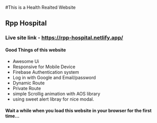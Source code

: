 #This is a Health Realted Website 
## Rpp Hospital

### Live site link - https://rpp-hospital.netlify.app/

#### Good Things of this website
- Awesome Ui
- Responsive for Mobile Device
- Firebase Authentication system 
- Log in with Google and Email/password
- Dynamic Route
- Private Route
- simple Scrollig animation with AOS library
- using sweet alert libray for nice modal.

#### Wait a while when you load this website in your browser for the first time...
